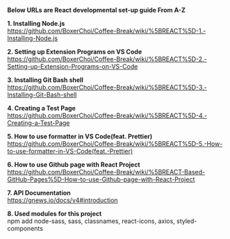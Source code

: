 **Below URLs are React developmental set-up guide From A-Z**

**1. Installing Node.js**  
https://github.com/BoxerChoi/Coffee-Break/wiki/%5BREACT%5D-1.-Installing-Node.js  
  
**2. Setting up Extension Programs on VS Code**  
https://github.com/BoxerChoi/Coffee-Break/wiki/%5BREACT%5D-2.-Setting-up-Extension-Programs-on-VS-Code  

**3. Installing Git Bash shell**  
https://github.com/BoxerChoi/Coffee-Break/wiki/%5BREACT%5D-3.-Installing-Git-Bash-shell  

**4. Creating a Test Page**  
https://github.com/BoxerChoi/Coffee-Break/wiki/%5BREACT%5D-4.-Creating-a-Test-Page  
  
**5. How to use formatter in VS Code(feat. Prettier)**  
https://github.com/BoxerChoi/Coffee-Break/wiki/%5BREACT%5D-5.-How-to-use-formatter-in-VS-Code(feat.-Prettier)  
  
**6. How to use Github page with React Project**  
https://github.com/BoxerChoi/Coffee-Break/wiki/%5BREACT-Based-GitHub-Pages%5D-How-to-use-Github-page-with-React-Project  
  
**7. API Documentation**  
https://gnews.io/docs/v4#introduction  

**8. Used modules for this project**  
npm add node-sass, sass, classnames, react-icons, axios, styled-components
